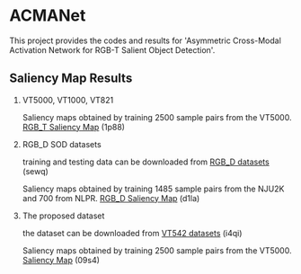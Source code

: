 # ACMANet

This project provides the codes and results for 'Asymmetric Cross-Modal Activation Network for RGB-T Salient Object Detection'.

## Saliency Map Results
1. VT5000, VT1000, VT821
   
   Saliency maps obtained by training 2500 sample pairs from the VT5000. [RGB_T Saliency Map](https://pan.baidu.com/s/1cTTEA9IDJOG9OQI5abToJA) (1p88)

2. RGB_D SOD datasets
   
   training and testing data can be downloaded from [RGB_D datasets](https://pan.baidu.com/s/1JEIZzYCJLkr1m1fde9hfXg) (sewq)
   
   Saliency maps obtained by training 1485 sample pairs from the NJU2K and 700 from NLPR. [RGB_D Saliency Map](https://pan.baidu.com/s/1bPwNzmvFm2dOqfgccmnUiQ) (d1la)

3. The proposed dataset
   
   the dataset can be downloaded from [VT542 datasets](https://pan.baidu.com/s/13ql0a0YwlXWQduSlscgIpA) (i4qi)
   
   Saliency maps obtained by training 2500 sample pairs from the VT5000. [Saliency Map](https://pan.baidu.com/s/1iNYnWvxxxGU7fEbwIIwJsA) (09s4)
